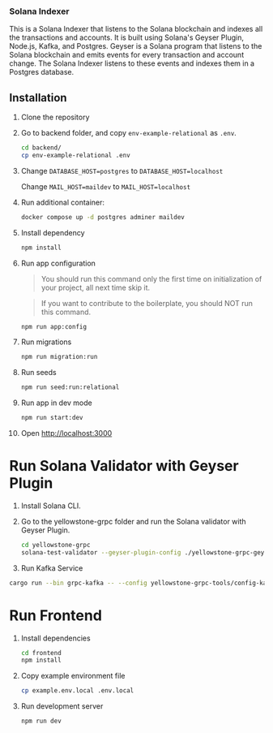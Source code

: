 ### Solana Indexer

This is a Solana Indexer that listens to the Solana blockchain and indexes all the transactions and accounts. It is built using Solana's Geyser Plugin, Node.js, Kafka, and Postgres. Geyser is a Solana program that listens to the Solana blockchain and emits events for every transaction and account change. The Solana Indexer listens to these events and indexes them in a Postgres database.

## Installation

1. Clone the repository

2. Go to backend folder, and copy `env-example-relational` as `.env`.

   ```bash
   cd backend/
   cp env-example-relational .env
   ```

3. Change `DATABASE_HOST=postgres` to `DATABASE_HOST=localhost`

   Change `MAIL_HOST=maildev` to `MAIL_HOST=localhost`

4. Run additional container:

   ```bash
   docker compose up -d postgres adminer maildev
   ```

5. Install dependency

   ```bash
   npm install
   ```

6. Run app configuration

   > You should run this command only the first time on initialization of your project, all next time skip it.

   > If you want to contribute to the boilerplate, you should NOT run this command.

   ```bash
   npm run app:config
   ```

7. Run migrations

   ```bash
   npm run migration:run
   ```

8. Run seeds

   ```bash
   npm run seed:run:relational
   ```

9. Run app in dev mode

   ```bash
   npm run start:dev
   ```

10. Open <http://localhost:3000>


# Run Solana Validator with Geyser Plugin

1. Install Solana CLI.

2. Go to the yellowstone-grpc folder and run the Solana validator with Geyser Plugin.
   ```bash
   cd yellowstone-grpc
   solana-test-validator --geyser-plugin-config ./yellowstone-grpc-geyser/config.json
   ```

3. Run Kafka Service
  ```bash
  cargo run --bin grpc-kafka -- --config yellowstone-grpc-tools/config-kafka.json grpc2kafka
  ```


# Run Frontend
1. Install dependencies

   ```bash
   cd frontend
   npm install
   ```

2. Copy example environment file

   ```bash
   cp example.env.local .env.local
   ```

3. Run development server

   ```bash
   npm run dev
   ```
